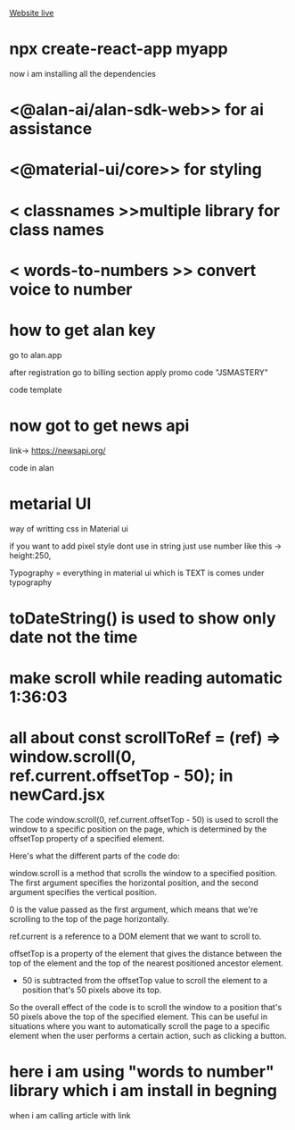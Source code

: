 [Website live](https://friendly-biscuit-20af32.netlify.app/)
 
# npx create-react-app myapp

now i am installing all the dependencies

# <@alan-ai/alan-sdk-web>> for ai assistance

# <@material-ui/core>> for styling

# < classnames >>multiple library for class names

# < words-to-numbers >> convert voice to number

# how to get alan key

go to alan.app

after registration go to billing section apply promo code "JSMASTERY"

code template

<!-- // Use this sample to create your own voice commands
intent('hello there', p => {
    p.play('(hello|hi there)');
});


// Give Alan some knowledge about the world
corpus(`
    Hello, I'm Alan.
    This is a demo application.
    You can learn how to teach Alan useful skills.
    I can teach you how to write Alan Scripts.
    I can help you. I can do a lot of things. I can answer questions. I can do tasks.
    But they should be relevant to this application.
    I can help with this application.
    I'm Alan. I'm a virtual assistant. I'm here to help you with applications.
    This is a demo script. It shows how to use Alan.
    You can create dialogs and teach me.
    For example: I can help navigate this application.
`); -->

# now got to get news api

link-> https://newsapi.org/

code in alan

<!-- intent('what does the app do','what can i do here?',reply('this is a news project'));

//
// intent('start a command',(p)=>{
//     p.play({command:'testCommand'})
// });

const API_KEY='bb477632a33c4449b987315f6b79c228';

//new by Source
intent('Give me the news from $(source* (.*))',(p)=>{
    let NEWS_API_URL=`https://newsapi.org/v2/top-headlines?apiKey=${API_KEY}`;

    if(p.source.value){
        NEWS_API_URL=`${NEWS_API_URL}&sources=${p.source.value.toLowerCase().split(" ").join("-")}`
    }
}); -->

# metarial UI

way of writting css in Material ui

<!-- import { makeStyles } from "@material-ui/core/styles";

export default makeStyles({
  container: {
    padding: "0 5%",
    width: "100%",
    margin: 0,
  },
}); -->

if you want to add pixel style dont use in string just use number like this -> height:250,

Typography = everything in material ui which is TEXT is comes under typography

# toDateString() is used to show only date not the time

# make scroll while reading automatic 1:36:03

# all about const scrollToRef = (ref) => window.scroll(0, ref.current.offsetTop - 50); in newCard.jsx

The code window.scroll(0, ref.current.offsetTop - 50) is used to scroll the window to a specific position on the page, which is determined by the offsetTop property of a specified element.

Here's what the different parts of the code do:

window.scroll is a method that scrolls the window to a specified position. The first argument specifies the horizontal position, and the second argument specifies the vertical position.

0 is the value passed as the first argument, which means that we're scrolling to the top of the page horizontally.

ref.current is a reference to a DOM element that we want to scroll to.

offsetTop is a property of the element that gives the distance between the top of the element and the top of the nearest positioned ancestor element.

- 50 is subtracted from the offsetTop value to scroll the element to a position that's 50 pixels above its top.

So the overall effect of the code is to scroll the window to a position that's 50 pixels above the top of the specified element. This can be useful in situations where you want to automatically scroll the page to a specific element when the user performs a certain action, such as clicking a button.

# here i am using "words to number" library which i am install in begning

when i am calling article with link
